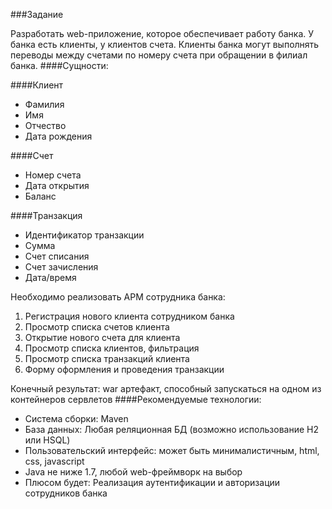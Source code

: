 ###Задание

Разработать web-приложение, которое обеспечивает работу банка.
У банка есть клиенты, у клиентов счета. Клиенты банка могут выполнять переводы между счетами по
номеру счета при обращении в филиал банка.
####Сущности:

####Клиент

* Фамилия
* Имя
* Отчество
* Дата рождения

####Счет

* Номер счета
* Дата открытия
* Баланс

####Транзакция

* Идентификатор транзакции
* Сумма
* Счет списания
* Счет зачисления
* Дата/время

Необходимо реализовать АРМ сотрудника банка:
1. Регистрация нового клиента сотрудником банка
2. Просмотр списка счетов клиента
3. Открытие нового счета для клиента
4. Просмотр списка клиентов, фильтрация
5. Просмотр списка транзакций клиента
6. Форму оформления и проведения транзакции
   
Конечный результат: war артефакт, способный запускаться на одном из контейнеров сервлетов
   ####Рекомендуемые технологии:
   * Система сборки: Maven
   * База данных: Любая реляционная БД (возможно использование H2 или HSQL)
   * Пользовательский интерфейс: может быть минималистичным, html, сss, javascript
   * Java не ниже 1.7, любой web-фреймворк на выбор
   * Плюсом будет:
   Реализация аутентификации и авторизации сотрудников банка